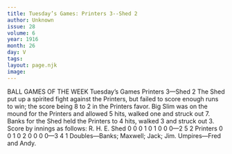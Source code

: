 ```yaml
---
title: Tuesday’s Games: Printers 3--Shed 2
author: Unknown
issue: 28
volume: 6
year: 1916
month: 26
day: V
tags:
layout: page.njk
image:
---
```

BALL GAMES OF THE WEEK    Tuesday’s Games    Printers 3—Shed 2       The Shed put up a spirited fight against the Printers, but failed to score enough runs to win; the score being 8 to 2 in the Printers favor.       Big Slim was on the mound for the Printers and allowed 5 hits, walked one and struck out 7.       Banks for the Shed held the Printers to 4 hits, walked 3 and struck out 3.       Score by innings as follows:       R. H. E. Shed 0 0 0 1 0 1 0 0 0—2 5 2 Printers 0 0 1 0 2 0 0 0 0—3 4 1       Doubles—Banks; Maxwell; Jack; Jim.       Umpires—Fred and Andy.    
